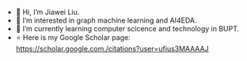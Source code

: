 - 👋 Hi, I’m Jiawei Liu.
- 👀 I’m interested in graph machine learning and AI4EDA.
- 🌱 I’m currently learning computer scicence and technology in BUPT.
- ⭐️ Here is my Google Scholar page: https://scholar.google.com./citations?user=ufius3MAAAAJ

<!---
J-cabin/J-cabin is a ✨ special ✨ repository because its `README.md` (this file) appears on your GitHub profile.
You can click the Preview link to take a look at your changes.
--->
